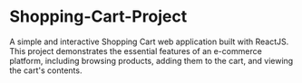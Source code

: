 # Shopping-Cart-Project
A simple and interactive Shopping Cart web application built with ReactJS. This project demonstrates the essential features of an e-commerce platform, including browsing products, adding them to the cart, and viewing the cart's contents.
